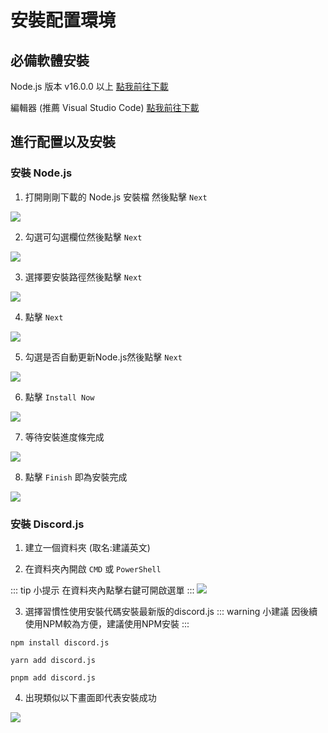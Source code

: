 # 安裝配置環境

## 必備軟體安裝

Node.js 版本 v16.0.0 以上 [點我前往下載](https://nodejs.org/zh-tw/download/)

編輯器 (推薦 Visual Studio Code) [點我前往下載](https://code.visualstudio.com/#alt-downloads)

## 進行配置以及安裝
### 安裝 Node.js

1. 打開剛剛下載的 Node.js 安裝檔 然後點擊 `Next`

<img src="/install/ijs-1.png" />

2. 勾選可勾選欄位然後點擊 `Next`

<img src="/install/ijs-2.png" />

3. 選擇要安裝路徑然後點擊 `Next`

<img src="/install/ijs-3.png" />

4. 點擊 `Next`

<img src="/install/ijs-4.png" />

5. 勾選是否自動更新Node.js然後點擊 `Next`

<img src="/install/ijs-5.png" />

6. 點擊 `Install Now`

<img src="/install/ijs-6.png" />

7. 等待安裝進度條完成

<img src="/install/ijs-7.png" />

8. 點擊 `Finish` 即為安裝完成

<img src="/install/ijs-8.png" />

### 安裝 Discord.js

1. 建立一個資料夾 (取名:建議英文)

2. 在資料夾內開啟 `CMD` 或 `PowerShell`

::: tip 小提示
在資料夾內點擊右鍵可開啟選單
:::
<img src="/install/ijs-9.png" />

3. 選擇習慣性使用安裝代碼安裝最新版的discord.js
::: warning 小建議
因後續使用NPM較為方便，建議使用NPM安裝
:::
<CodeGroup>
  <CodeGroupItem title="NPM" active>

```bash:no-line-numbers
npm install discord.js
```

  </CodeGroupItem>

  <CodeGroupItem title="YARN">

```bash:no-line-numbers
yarn add discord.js
```

  </CodeGroupItem>

  <CodeGroupItem title="PNPM">

```bash:no-line-numbers
pnpm add discord.js
```

  </CodeGroupItem>
</CodeGroup>

4. 出現類似以下畫面即代表安裝成功

<img src="/install/ijs-11.png" />